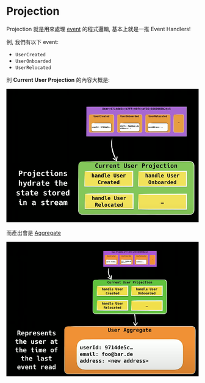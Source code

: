 # Projection

Projection 就是用來處理 [event](spaces/ddd/event.md) 的程式邏輯, 基本上就是一推 Event Handlers!

例, 我們有以下 event:
- `UserCreated`
- `UserOnboarded`
- `UserRelocated` 

則 **Current User Projection** 的內容大概是:

![projection](/spaces/event-sourcing/attachments/projection.png)

而產出會是 [Aggregate](spaces/ddd/aggregate.md)

![projection-aggregate](/spaces/event-sourcing/attachments/projection-aggregate.png)
